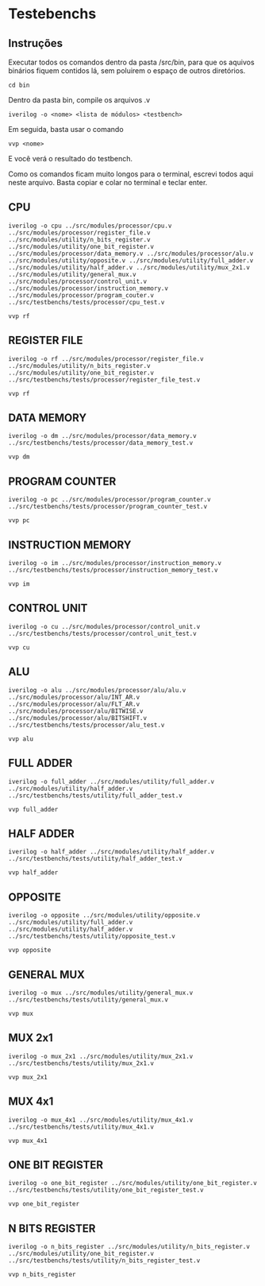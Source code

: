 # Testebenchs

## Instruções
Executar todos os comandos dentro da pasta /src/bin, para que os aquivos binários fiquem contidos lá, sem poluirem o espaço de outros diretórios.
```
cd bin
```

Dentro da pasta bin, compile os arquivos .v
```
iverilog -o <nome> <lista de módulos> <testbench>
```
Em seguida, basta usar o comando
```
vvp <nome>
```
E você verá o resultado do testbench.<br>

Como os comandos ficam muito longos para o terminal, escrevi todos aqui neste arquivo. Basta copiar e colar no terminal e teclar enter.

## CPU
```
iverilog -o cpu ../src/modules/processor/cpu.v ../src/modules/processor/register_file.v ../src/modules/utility/n_bits_register.v ../src/modules/utility/one_bit_register.v ../src/modules/processor/data_memory.v ../src/modules/processor/alu.v ../src/modules/utility/opposite.v ../src/modules/utility/full_adder.v ../src/modules/utility/half_adder.v ../src/modules/utility/mux_2x1.v ../src/modules/utility/general_mux.v ../src/modules/processor/control_unit.v ../src/modules/processor/instruction_memory.v ../src/modules/processor/program_couter.v ../src/testbenchs/tests/processor/cpu_test.v 

```
```
vvp rf
```

## REGISTER FILE
```
iverilog -o rf ../src/modules/processor/register_file.v ../src/modules/utility/n_bits_register.v  ../src/modules/utility/one_bit_register.v ../src/testbenchs/tests/processor/register_file_test.v
```
```
vvp rf
```

## DATA MEMORY
```
iverilog -o dm ../src/modules/processor/data_memory.v ../src/testbenchs/tests/processor/data_memory_test.v
```
```
vvp dm
```

## PROGRAM COUNTER
```
iverilog -o pc ../src/modules/processor/program_counter.v ../src/testbenchs/tests/processor/program_counter_test.v 
```
```
vvp pc
```

## INSTRUCTION MEMORY
```
iverilog -o im ../src/modules/processor/instruction_memory.v ../src/testbenchs/tests/processor/instruction_memory_test.v
```
```
vvp im
```

## CONTROL UNIT
```
iverilog -o cu ../src/modules/processor/control_unit.v ../src/testbenchs/tests/processor/control_unit_test.v 
```
```
vvp cu
```

## ALU
```
iverilog -o alu ../src/modules/processor/alu/alu.v ../src/modules/processor/alu/INT_AR.v ../src/modules/processor/alu/FLT_AR.v ../src/modules/processor/alu/BITWISE.v ../src/modules/processor/alu/BITSHIFT.v ../src/testbenchs/tests/processor/alu_test.v 
```
```
vvp alu
```

## FULL ADDER
```
iverilog -o full_adder ../src/modules/utility/full_adder.v ../src/modules/utility/half_adder.v ../src/testbenchs/tests/utility/full_adder_test.v 
```
```
vvp full_adder
```

## HALF ADDER
```
iverilog -o half_adder ../src/modules/utility/half_adder.v ../src/testbenchs/tests/utility/half_adder_test.v 
```
```
vvp half_adder
```

## OPPOSITE
```
iverilog -o opposite ../src/modules/utility/opposite.v ../src/modules/utility/full_adder.v ../src/modules/utility/half_adder.v ../src/testbenchs/tests/utility/opposite_test.v
```
```
vvp opposite
```

## GENERAL MUX
```
iverilog -o mux ../src/modules/utility/general_mux.v ../src/testbenchs/tests/utility/general_mux.v
```
```
vvp mux
```

## MUX 2x1
```
iverilog -o mux_2x1 ../src/modules/utility/mux_2x1.v ../src/testbenchs/tests/utility/mux_2x1.v
```
```
vvp mux_2x1
```

## MUX 4x1
```
iverilog -o mux_4x1 ../src/modules/utility/mux_4x1.v ../src/testbenchs/tests/utility/mux_4x1.v 
```
```
vvp mux_4x1
```

## ONE BIT REGISTER
```
iverilog -o one_bit_register ../src/modules/utility/one_bit_register.v ../src/testbenchs/tests/utility/one_bit_register_test.v 
```
```
vvp one_bit_register
```
## N BITS REGISTER
```
iverilog -o n_bits_register ../src/modules/utility/n_bits_register.v ../src/modules/utility/one_bit_register.v ../src/testbenchs/tests/utility/n_bits_register_test.v
```
```
vvp n_bits_register
```